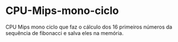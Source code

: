 # CPU-Mips-mono-ciclo
CPU Mips mono ciclo que faz o cálculo dos 16 primeiros números da sequência de fibonacci e salva eles na memória.

